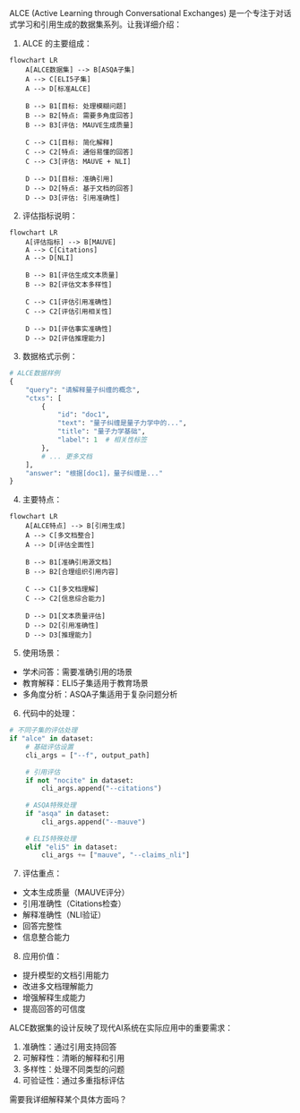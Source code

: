 

ALCE (Active Learning through Conversational Exchanges) 是一个专注于对话式学习和引用生成的数据集系列。让我详细介绍：

1. ALCE 的主要组成：
```mermaid
flowchart LR
    A[ALCE数据集] --> B[ASQA子集]
    A --> C[ELI5子集]
    A --> D[标准ALCE]
    
    B --> B1[目标: 处理模糊问题]
    B --> B2[特点: 需要多角度回答]
    B --> B3[评估: MAUVE生成质量]
    
    C --> C1[目标: 简化解释]
    C --> C2[特点: 通俗易懂的回答]
    C --> C3[评估: MAUVE + NLI]
    
    D --> D1[目标: 准确引用]
    D --> D2[特点: 基于文档的回答]
    D --> D3[评估: 引用准确性]
```

2. 评估指标说明：
```mermaid
flowchart LR
    A[评估指标] --> B[MAUVE]
    A --> C[Citations]
    A --> D[NLI]
    
    B --> B1[评估生成文本质量]
    B --> B2[评估文本多样性]
    
    C --> C1[评估引用准确性]
    C --> C2[评估引用相关性]
    
    D --> D1[评估事实准确性]
    D --> D2[评估推理能力]
```

3. 数据格式示例：
```python
# ALCE数据样例
{
    "query": "请解释量子纠缠的概念",
    "ctxs": [
        {
            "id": "doc1",
            "text": "量子纠缠是量子力学中的...",
            "title": "量子力学基础",
            "label": 1  # 相关性标签
        },
        # ... 更多文档
    ],
    "answer": "根据[doc1]，量子纠缠是..."
}
```

4. 主要特点：

```mermaid
flowchart LR
    A[ALCE特点] --> B[引用生成]
    A --> C[多文档整合]
    A --> D[评估全面性]
    
    B --> B1[准确引用源文档]
    B --> B2[合理组织引用内容]
    
    C --> C1[多文档理解]
    C --> C2[信息综合能力]
    
    D --> D1[文本质量评估]
    D --> D2[引用准确性]
    D --> D3[推理能力]
```

5. 使用场景：
- 学术问答：需要准确引用的场景
- 教育解释：ELI5子集适用于教育场景
- 多角度分析：ASQA子集适用于复杂问题分析

6. 代码中的处理：
```python
# 不同子集的评估处理
if "alce" in dataset:
    # 基础评估设置
    cli_args = ["--f", output_path]
    
    # 引用评估
    if not "nocite" in dataset:
        cli_args.append("--citations")
    
    # ASQA特殊处理
    if "asqa" in dataset:
        cli_args.append("--mauve")
    
    # ELI5特殊处理
    elif "eli5" in dataset:
        cli_args += ["mauve", "--claims_nli"]
```

7. 评估重点：
- 文本生成质量（MAUVE评分）
- 引用准确性（Citations检查）
- 解释准确性（NLI验证）
- 回答完整性
- 信息整合能力

8. 应用价值：
- 提升模型的文档引用能力
- 改进多文档理解能力
- 增强解释生成能力
- 提高回答的可信度

ALCE数据集的设计反映了现代AI系统在实际应用中的重要需求：
1. 准确性：通过引用支持回答
2. 可解释性：清晰的解释和引用
3. 多样性：处理不同类型的问题
4. 可验证性：通过多重指标评估

需要我详细解释某个具体方面吗？